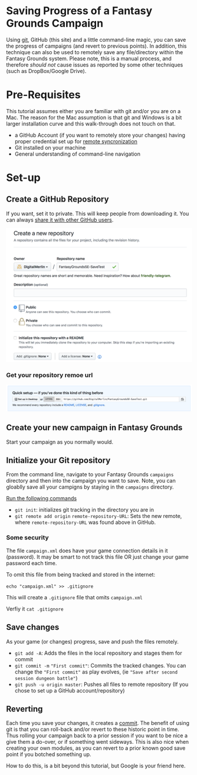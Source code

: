 # Saving Progress of a Fantasy Grounds Campaign

Using [git](https://en.wikipedia.org/wiki/Git), GitHub (this site) and a little command-line magic, you can save the progress of campaigns (and revert to previous points). In addition, this technique can also be used to remotely save any file/directory within the Fantasy Grounds system. Please note, this is a manual process, and therefore _should not_ cause issues as reported by some other techniques (such as DropBox/Google Drive).

# Pre-Requisites

This tutorial assumes either you are familiar with git and/or you are on a Mac. The reason for the Mac assumption is that git and Windows is a bit larger installation curve and this walk-through does not touch on that.

- a GitHub Account (if you want to remotely store your changes) having proper credential set up for [remote syncronization](https://help.github.com/articles/adding-a-new-ssh-key-to-your-github-account/)
- Git installed on your machine
- General understanding of command-line navigation

# Set-up

## Create a GitHub Repository

If you want, set it to private. This will keep people from downloading it. You can always [share it with other GitHub users](https://help.github.com/articles/inviting-collaborators-to-a-personal-repository/).

![Repository Set-up](https://github.com/DigitalMerlin/FantasyGroundsLibrary/blob/master/images/github-repository.png)

### Get your repository remoe url

![Repository URL](https://github.com/DigitalMerlin/FantasyGroundsLibrary/blob/master/images/repository-url.png)

## Create your new campaign in Fantasy Grounds

Start your campaign as you normally would.

## Initialize your Git repository

From the command line, navigate to your Fantasy Grounds `campaigns` directory and then into the campaign you want to save. Note, you can gloablly save all your campigns by staying in the `campaigns` directory.

[Run the following commands](https://help.github.com/articles/adding-an-existing-project-to-github-using-the-command-line/)

- `git init`: initializes git tracking in the directory you are in
- `git remote add origin` `remote-repository-URL`: Sets the new remote, where `remote-repository-URL` was found above in GitHub.

### Some security

The file `campaign.xml` does have your game connection details in it (password). It may be smart to not track this file OR just change your game password each time. 

To omit this file from being tracked and stored in the internet:

`echo "campaign.xml" >> .gitignore`

This will create a `.gitignore` file that omits `campaign.xml`

Verfiy it `cat .gitignore`

## Save changes

As your game (or changes) progress, save and push the files remotely.

- `git add -A`: Adds the files in the local repository and stages them for commit
- `git commit -m` `"First commit"`: Commits the tracked changes. You can change the `"First commit"` as play evolves, (ie `"Save after second session dungeon battle"`)
- `git push -u origin master`: Pushes all files to remote repository (If you chose to set up a GitHub account/repository)

## Reverting

Each time you save your changes, it creates a [commit](https://stackoverflow.com/questions/43970559/what-is-exactly-meaning-of-commit-command-in-git). The benefit of using git is that you can roll-back and/or revert to these historic point in time. Thus rolling your campaign back to a prior session if you want to be nice a give them a do-over, or if something went sideways. This is also nice when creating your own modules, as you can revert to a prior known good save point if you botched something up.

How to do this, is a bit beyond this tutorial, but Google is your friend here.







